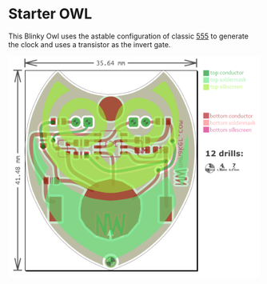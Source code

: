 # Starter OWL

This Blinky Owl uses the astable configuration of classic [555](https://en.wikipedia.org/wiki/555_timer_IC) to generate the clock and uses a transistor as the invert gate.

![StarterOWL](https://github.com/nwmaker/starter-owl/blob/master/docs/owl-svg.png)
